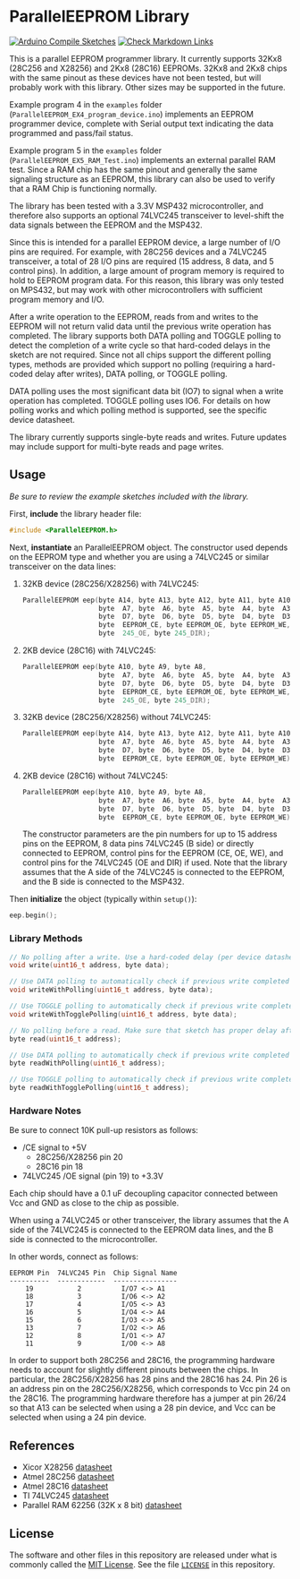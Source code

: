 # ParallelEEPROM Library

[![Arduino Compile Sketches](https://github.com/Andy4495/ParallelEEPROM/actions/workflows/arduino-compile-sketches.yml/badge.svg)](https://github.com/Andy4495/ParallelEEPROM/actions/workflows/arduino-compile-sketches.yml)
[![Check Markdown Links](https://github.com/Andy4495/ParallelEEPROM/actions/workflows/CheckMarkdownLinks.yml/badge.svg)](https://github.com/Andy4495/ParallelEEPROM/actions/workflows/CheckMarkdownLinks.yml)

This is a parallel EEPROM programmer library. It currently supports 32Kx8 (28C256 and X28256) and 2Kx8 (28C16) EEPROMs. 32Kx8 and 2Kx8 chips with the same pinout as these devices have not been tested, but will probably work with this library. Other sizes may be supported in the future.  

Example program 4 in the `examples` folder (`ParallelEEPROM_EX4_program_device.ino`) implements an EEPROM programmer device, complete with Serial output text indicating the data programmed and pass/fail status.

Example program 5 in the `examples` folder (`ParallelEEPROM_EX5_RAM_Test.ino`) implements an external parallel RAM test. Since a RAM chip has the same pinout and generally the same signaling structure as an EEPROM, this library can also be used to verify that a RAM Chip is functioning normally.

The library has been tested with a 3.3V MSP432 microcontroller, and therefore also supports an optional 74LVC245 transceiver to level-shift the data signals between the EEPROM and the MSP432.

Since this is intended for a parallel EEPROM device, a large number of I/O pins are required. For example, with 28C256 devices and a 74LVC245 transceiver, a total of 28 I/O pins are required (15 address, 8 data, and 5 control pins). In addition, a large amount of program memory is required to hold to EEPROM program data. For this reason, this library was only tested on MPS432, but may work with other microcontrollers with sufficient program memory and I/O.

After a write operation to the EEPROM, reads from and writes to the EEPROM will not return valid data until the previous write operation has completed. The library supports both DATA polling and TOGGLE polling to detect the completion of a write cycle so that hard-coded delays in the sketch are not required. Since not all chips support the different polling types, methods are provided which support no polling (requiring a hard-coded delay after writes), DATA polling, or TOGGLE polling.

DATA polling uses the most significant data bit (IO7) to signal when a write operation has completed. TOGGLE polling uses IO6. For details on how polling works and which polling method is supported, see the specific device datasheet.

The library currently supports single-byte reads and writes. Future updates may include support for multi-byte reads and page writes.

## Usage

_Be sure to review the example sketches included with the library._

First, **include** the library header file:

```cpp
#include <ParallelEEPROM.h>
```

Next, **instantiate** an ParallelEEPROM object. The constructor used depends on the EEPROM type and whether you are using a 74LVC245 or similar transceiver on the data lines:

1. 32KB device (28C256/X28256) with 74LVC245:

    ```cpp
    ParallelEEPROM eep(byte A14, byte A13, byte A12, byte A11, byte A10, byte A9, byte A8,
                       byte  A7, byte  A6, byte  A5, byte  A4, byte  A3, byte A2, byte A1, byte A0,
                       byte  D7, byte  D6, byte  D5, byte  D4, byte  D3, byte D2, byte D1, byte D0,
                       byte  EEPROM_CE, byte EEPROM_OE, byte EEPROM_WE,
                       byte  245_OE, byte 245_DIR);
    ```

2. 2KB device (28C16) with 74LVC245:

    ```cpp
    ParallelEEPROM eep(byte A10, byte A9, byte A8,
                       byte  A7, byte  A6, byte  A5, byte  A4, byte  A3, byte A2, byte A1, byte A0,
                       byte  D7, byte  D6, byte  D5, byte  D4, byte  D3, byte D2, byte D1, byte D0,
                       byte  EEPROM_CE, byte EEPROM_OE, byte EEPROM_WE,
                       byte  245_OE, byte 245_DIR);
    ```

3. 32KB device (28C256/X28256) without 74LVC245:

    ```cpp
    ParallelEEPROM eep(byte A14, byte A13, byte A12, byte A11, byte A10, byte A9, byte A8,
                       byte  A7, byte  A6, byte  A5, byte  A4, byte  A3, byte A2, byte A1, byte A0,
                       byte  D7, byte  D6, byte  D5, byte  D4, byte  D3, byte D2, byte D1, byte D0,
                       byte  EEPROM_CE, byte EEPROM_OE, byte EEPROM_WE);
    ```

4. 2KB device (28C16) without 74LVC245:

    ```cpp
    ParallelEEPROM eep(byte A10, byte A9, byte A8,
                       byte  A7, byte  A6, byte  A5, byte  A4, byte  A3, byte A2, byte A1, byte A0,
                       byte  D7, byte  D6, byte  D5, byte  D4, byte  D3, byte D2, byte D1, byte D0,
                       byte  EEPROM_CE, byte EEPROM_OE, byte EEPROM_WE);
    ```

    The constructor parameters are the pin numbers for up to 15 address pins on the EEPROM, 8 data pins 74LVC245 (B side) or directly connected to EEPROM, control pins for the EEPROM (CE, OE, WE), and control pins for the 74LVC245 (OE and DIR) if used. Note that the library assumes that the A side of the 74LVC245 is connected to the EEPROM, and the B side is connected to the MSP432.

Then **initialize** the object (typically within `setup()`):

```cpp
eep.begin();
```

### Library Methods

```cpp
// No polling after a write. Use a hard-coded delay (per device datasheet) in sketch after write
void write(uint16_t address, byte data);

// Use DATA polling to automatically check if previous write completed before starting next write
void writeWithPolling(uint16_t address, byte data);

// Use TOGGLE polling to automatically check if previous write completed before starting next write
void writeWithTogglePolling(uint16_t address, byte data);

// No polling before a read. Make sure that sketch has proper delay after any previous write before reading data
byte read(uint16_t address);

// Use DATA polling to automatically check if previous write completed before reading
byte readWithPolling(uint16_t address);

// Use TOGGLE polling to automatically check if previous write completed before reading
byte readWithTogglePolling(uint16_t address);
```

### Hardware Notes

Be sure to connect 10K pull-up resistors as follows:

- /CE signal to +5V
  - 28C256/X28256 pin 20
  - 28C16 pin 18
- 74LVC245 /OE signal (pin 19) to +3.3V

Each chip should have a 0.1 uF decoupling capacitor connected between Vcc and GND as close to the chip as possible.

When using a 74LVC245 or other transceiver, the library assumes that the A side of the 74LVC245 is connected to the EEPROM data lines, and the B side is connected to the microcontroller.

In other words, connect as follows:

```text
EEPROM Pin  74LVC245 Pin  Chip Signal Name
----------  ------------  ----------------
    19           2          I/O7 <-> A1
    18           3          I/O6 <-> A2
    17           4          I/O5 <-> A3
    16           5          I/O4 <-> A4
    15           6          I/O3 <-> A5
    13           7          I/O2 <-> A6
    12           8          I/O1 <-> A7
    11           9          I/O0 <-> A8
```

In order to support both 28C256 and 28C16, the programming hardware needs to account for slightly different pinouts between the chips. In particular, the 28C256/X28256 has 28 pins and the 28C16 has 24. Pin 26 is an address pin on the 28C256/X28256, which corresponds to Vcc pin 24 on the 28C16. The programming hardware therefore has a jumper at pin 26/24 so that A13 can be selected when using a 28 pin device, and Vcc can be selected when using a 24 pin device.

## References

- Xicor X28256 [datasheet][1]
- Atmel 28C256 [datasheet][3]
- Atmel 28C16 [datasheet][4]
- TI 74LVC245 [datasheet][2]
- Parallel RAM 62256 (32K x 8 bit) [datasheet][5]

## License

The software and other files in this repository are released under what is commonly called the [MIT License][100]. See the file [`LICENSE`][101] in this repository.

[1]:./extras/hardware/Xicor%20x28256%20EEPROM.pdf
[2]:https://www.ti.com/lit/ds/symlink/sn74lvc245a.pdf
[3]:http://ww1.microchip.com/downloads/en/DeviceDoc/doc0006.pdf
[4]:https://www.jameco.com/Jameco/Products/ProdDS/74691AT.pdf
[5]:https://www.jameco.com/Jameco/Products/ProdDS/82472.pdf
[100]: https://choosealicense.com/licenses/mit/
[101]: ./LICENSE
[200]: https://github.com/Andy4495/ParallelEEPROM

[//]: # (Dead link from older version of README: X28256 datasheet http://www.bgmicro.com/pdf/x28256.pdf)

